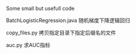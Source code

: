Some small but usefull code
<p>BatchLogisticRegression.java 随机梯度下降逻辑回归</p>
<p>copy_files.py 拷贝指定目录下指定后缀名的文件</p>
<p>auc.py 求AUC指标</p>